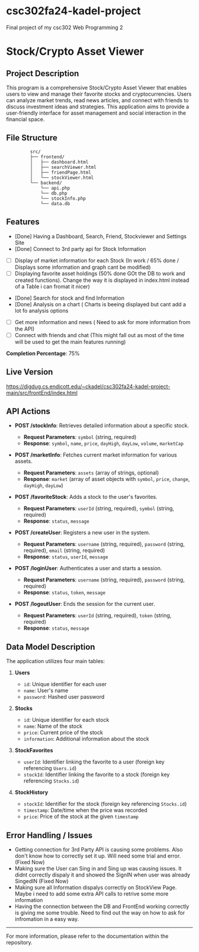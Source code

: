 # csc302fa24-kadel-project
Final project of my csc302 Web Programming 2

# Stock/Crypto Asset Viewer

## Project Description
This program is a comprehensive Stock/Crypto Asset Viewer that enables users to view and manage their favorite stocks and cryptocurrencies. Users can analyze market trends, read news articles, and connect with friends to discuss investment ideas and strategies. This application aims to provide a user-friendly interface for asset management and social interaction in the financial space.

## File Structure
```
         src/  
         ├── frontend/   
         │   ├── dashboard.html     
         │   ├── searchViewer.html     
         │   ├── friendPage.html     
         │   └── stockViewer.html     
         └── backend/       
             └── api.php
             └── db.php
             └── stockInfo.php
             └── data.db 
```

## Features
- [Done] Having a Dashboard, Search, Friend, Stockviewer and Settings Site 
- [Done] Connect to 3rd party api for Stock Information
- [ ] Display of market information for each Stock (In work / 65% done / Displays some information and graph cant be modified)
- [ ] Displaying favorite asset holdings (50% done GOt the DB to work and created functions). Change the way it is displayed in index.html instead of a Table i can fromat it          nicer)
- [Done] Search for stock and find Information
- [Done] Analysis on a chart ( Charts is beeing displayed but cant add a lot fo analysis options
- [ ] Get more information and news ( Need to ask for more information from the API)
- [ ] Connect with friends and chat (This might fall out as most of the time will be used to get the main features running)

**Completion Percentage**: 75%

## Live Version

https://digdug.cs.endicott.edu/~ckadel/csc302fa24-kadel-project-main/src/frontEnd/index.html

## API Actions
- **POST /stockInfo**: Retrieves detailed information about a specific stock.
  - **Request Parameters**: `symbol` (string, required)
  - **Response**: `symbol`, `name`, `price`, `dayHigh`, `dayLow`, `volume`, `marketCap`

- **POST /marketInfo**: Fetches current market information for various assets.
  - **Request Parameters**: `assets` (array of strings, optional)
  - **Response**: `market` (array of asset objects with `symbol`, `price`, `change`, `dayHigh`, `dayLow`)

- **POST /favoriteStock**: Adds a stock to the user's favorites.
  - **Request Parameters**: `userId` (string, required), `symbol` (string, required)
  - **Response**: `status`, `message`

- **POST /createUser**: Registers a new user in the system.
  - **Request Parameters**: `username` (string, required), `password` (string, required), `email` (string, required)
  - **Response**: `status`, `userId`, `message`

- **POST /loginUser**: Authenticates a user and starts a session.
  - **Request Parameters**: `username` (string, required), `password` (string, required)
  - **Response**: `status`, `token`, `message`

- **POST /logoutUser**: Ends the session for the current user.
  - **Request Parameters**: `userId` (string, required), `token` (string, required)
  - **Response**: `status`, `message`

## Data Model Description
The application utilizes four main tables:

1. **Users**
   - `id`: Unique identifier for each user
   - `name`: User's name
   - `password`: Hashed user password

2. **Stocks**
   - `id`: Unique identifier for each stock
   - `name`: Name of the stock
   - `price`: Current price of the stock
   - `information`: Additional information about the stock

3. **StockFavorites**
   - `userId`: Identifier linking the favorite to a user (foreign key referencing `Users.id`)
   - `stockId`: Identifier linking the favorite to a stock (foreign key referencing `Stocks.id`)

4. **StockHistory**
   - `stockId`: Identifier for the stock (foreign key referencing `Stocks.id`)
   - `timestamp`: Date/time when the price was recorded
   - `price`: Price of the stock at the given `timestamp`

## Error Handling / Issues

- Getting connection for 3rd Party API is causing some problems.
  Also don't know how to correctly set it up. Will need some trial
  and error.(Fixed Now)
- Making sure the User can Sing in and Sing up was causing issues. It didnt correctly dispaly it and showed the SignIN when user was already SingedIN (Fixed Now)
- Making sure all Information dispalys correctly on StockView Page. Maybe i need to add some extra API calls to retrive some more information
- Having the connection between the DB and FrontEnd working correctly is giving me some trouble. Need to find out the way on how to ask for infromation in a easy way.

---

For more information, please refer to the documentation within the repository.
